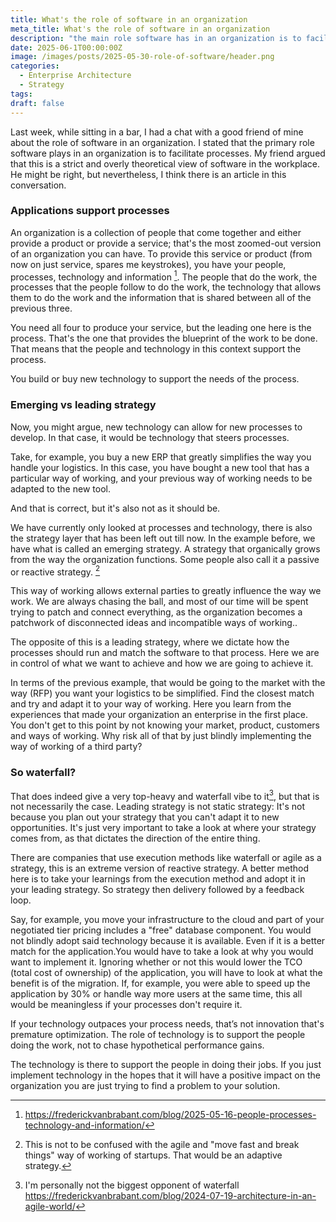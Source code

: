 ```yaml
---
title: What's the role of software in an organization
meta_title: What's the role of software in an organization
description: "the main role software has in an organization is to facilitate processes. My friend argued that this is a strict and maybe overly theoretical view of software in the workplace. He might be right, but nevertheless, I think there is an article in this conversation."
date: 2025-06-1T00:00:00Z
image: /images/posts/2025-05-30-role-of-software/header.png
categories:
  - Enterprise Architecture
  - Strategy
tags:
draft: false
---
```


Last week, while sitting in a bar, I had a chat with a good friend of mine about the role of software in an organization. I stated that the primary role software plays in an organization is to facilitate processes. My friend argued that this is a strict and overly theoretical view of software in the workplace. He might be right, but nevertheless, I think there is an article in this conversation.

### Applications support processes

An organization is a collection of people that come together and either provide a product or provide a service; that's the most zoomed-out version of an organization you can have. To provide this service or product (from now on just service, spares me keystrokes), you have your people, processes, technology and information [^1]. The people that do the work, the processes that the people follow to do the work, the technology that allows them to do the work and the information that is shared between all of the previous three.

You need all four to produce your service, but the leading one here is the process. That's the one that provides the blueprint of the work to be done. That means that the people and technology in this context support the process.

You build or buy new technology to support the needs of the process.

### Emerging vs leading strategy

Now, you might argue, new technology can allow for new processes to develop. In that case, it would be technology that steers processes.

Take, for example, you buy a new ERP that greatly simplifies the way you handle your logistics. In this case, you have bought a new tool that has a particular way of working, and your previous way of working needs to be adapted to the new tool.

And that is correct, but it's also not as it should be.

We have currently only looked at processes and technology, there is also the strategy layer that has been left out till now. In the example before, we have what is called an emerging strategy. A strategy that organically grows from the way the organization functions. Some people also call it a passive or reactive strategy. [^2]

This way of working allows external parties to greatly influence the way we work. We are always chasing the ball, and most of our time will be spent trying to patch and connect everything, as the organization becomes a patchwork of disconnected ideas and incompatible ways of working..

The opposite of this is a leading strategy, where we dictate how the processes should run and match the software to that process. Here we are in control of what we want to achieve and how we are going to achieve it.

In terms of the previous example, that would be going to the market with the way (RFP) you want your logistics to be simplified. Find the closest match and try and adapt it to your way of working. Here you learn from the experiences that made your organization an enterprise in the first place. You don't get to this point by not knowing your market, product, customers and ways of working. Why risk all of that by just blindly implementing the way of working of a third party?

### So waterfall?

That does indeed give a very top-heavy and waterfall vibe to it[^3], but that is not necessarily the case. Leading strategy is not static strategy: It's not because you plan out your strategy that you can't adapt it to new opportunities. It's just very important to take a look at where your strategy comes from, as that dictates the direction of the entire thing.

There are companies that use execution methods like waterfall or agile as a strategy, this is an extreme version of reactive strategy. A better method here is to take your learnings from the execution method and adopt it in your leading strategy. So strategy then delivery followed by a feedback loop.

Say, for example, you move your infrastructure to the cloud and part of your negotiated tier pricing includes a "free" database component. You would not blindly adopt said technology because it is available. Even if it is a better match for the application.You would have to take a look at why you would want to implement it. Ignoring whether or not this would lower the TCO (total cost of ownership) of the application, you will have to look at what the benefit is of the migration. If, for example, you were able to speed up the application by 30% or handle way more users at the same time, this all would be meaningless if your processes don't require it.

If your technology outpaces your process needs, that’s not innovation that's premature optimization. The role of technology is to support the people doing the work, not to chase hypothetical performance gains.

The technology is there to support the people in doing their jobs. If you just implement technology in the hopes that it will have a positive impact on the organization you are just trying to find a problem to your solution.

[^1]: https://frederickvanbrabant.com/blog/2025-05-16-people-processes-technology-and-information/

[^2]: This is not to be confused with the agile and "move fast and break things" way of working of startups. That would be an adaptive strategy.

[^3]: I'm personally not the biggest opponent of waterfall https://frederickvanbrabant.com/blog/2024-07-19-architecture-in-an-agile-world/
